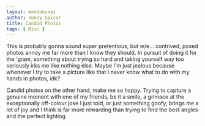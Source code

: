 ```yaml
---
layout: mendokusai
author: Jonny Spicer
title: Candid Photos
tags: [ Misc ]
---
```

This is probably gonna sound super pretentious, but w/e... contrived, posed photos annoy me far more than I know they should. In pursuit of doing it for the 'gram,
something about trying so hard and taking yourself way too seriously irks me like nothing else. Maybe I'm just jealous because whenever I try to take a picture like that I never know what to do with my hands in photos, idk?

Candid photos on the other hand, make me so happy. Trying to capture a genuine moment with one of my friends, be it a smile, a grimace at the exceptionally off-colour joke
I just told, or just something goofy, brings me a lot of joy and I think is far more rewarding than trying to find the best angles and the perfect lighting.

